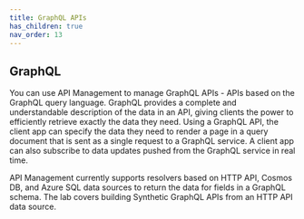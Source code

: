 ```yaml
---
title: GraphQL APIs
has_children: true
nav_order: 13
---
```



## GraphQL

You can use API Management to manage GraphQL APIs - APIs based on the GraphQL query language. GraphQL provides a complete and understandable description of the data in an API, giving clients the power to efficiently retrieve exactly the data they need. Using a GraphQL API, the client app can specify the data they need to render a page in a query document that is sent as a single request to a GraphQL service. A client app can also subscribe to data updates pushed from the GraphQL service in real time.

API Management currently supports resolvers based on HTTP API, Cosmos DB, and Azure SQL data sources to return the data for fields in a GraphQL schema. The lab covers building Synthetic GraphQL APIs from an HTTP API data source. 
